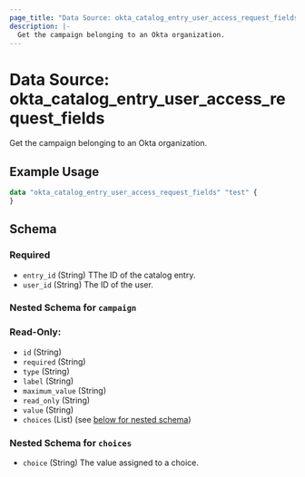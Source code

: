 ```yaml
---
page_title: "Data Source: okta_catalog_entry_user_access_request_fields"
description: |-
  Get the campaign belonging to an Okta organization.
---
```


# Data Source: okta_catalog_entry_user_access_request_fields

Get the campaign belonging to an Okta organization.

## Example Usage

```terraform
data "okta_catalog_entry_user_access_request_fields" "test" {
}
```

<!-- schema generated by tfplugindocs -->
## Schema

### Required
- `entry_id` (String) TThe ID of the catalog entry.
- `user_id` (String) The ID of the user.

<a id="nestedatt--brands"></a>
### Nested Schema for `campaign`

### Read-Only:

- `id` (String)
- `required` (String)
- `type` (String)
- `label` (String)
- `maximum_value` (String)
- `read_only` (String)
- `value` (String)
- `choices` (List) (see [below for nested schema](#nestedblock--choices))

<a id="nestedblock--choices"></a>
### Nested Schema for `choices`

- `choice` (String) The value assigned to a choice.